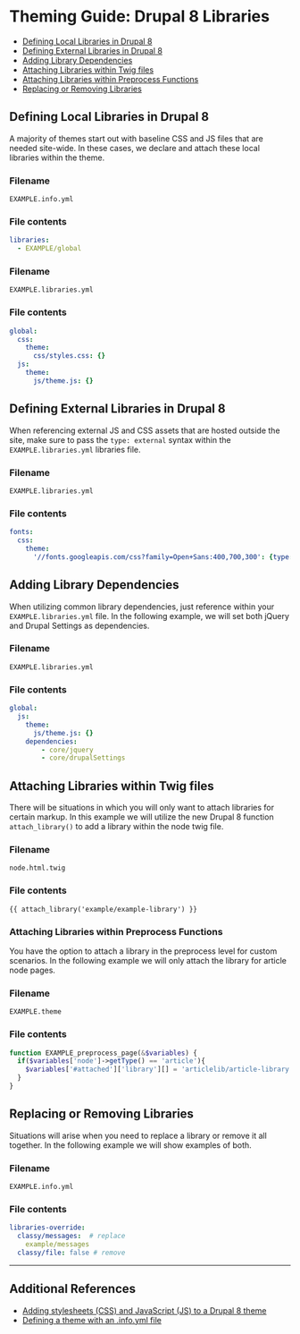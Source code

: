 # Theming Guide: Drupal 8 Libraries

* [Defining Local Libraries in Drupal 8](#locallibs)
* [Defining External Libraries in Drupal 8](#remotelibs)
* [Adding Library Dependencies](#dependencylibs)
* [Attaching Libraries within Twig files](#attachtwig)
* [Attaching Libraries within Preprocess Functions](#preprocesslibraries)
* [Replacing or Removing Libraries](#replaceremovelibs)

## Defining Local Libraries in Drupal 8
<a name="locallibs"></a>

A majority of themes start out with baseline CSS and JS files that are needed site-wide. In these cases, we declare and attach these local libraries within the theme.  

### Filename

`EXAMPLE.info.yml`

### File contents

```yaml
libraries:
  - EXAMPLE/global
```

### Filename

`EXAMPLE.libraries.yml`

### File contents

```yaml
global:
  css:
    theme:
      css/styles.css: {}
  js:
    theme:
      js/theme.js: {}
```

<a name="remotelibs"></a>
## Defining External Libraries in Drupal 8

When referencing external JS and CSS assets that are hosted outside the site, make sure to pass the `type: external` syntax within the `EXAMPLE.libraries.yml` libraries file. 

### Filename

`EXAMPLE.libraries.yml`

### File contents

```yaml
fonts:
  css:
    theme:
      '//fonts.googleapis.com/css?family=Open+Sans:400,700,300': {type: external}
```

<a name="dependencylibs"></a>
## Adding Library Dependencies

When utilizing common library dependencies, just reference within your `EXAMPLE.libraries.yml` file. In the following example, we will set both jQuery and Drupal Settings as dependencies.  

### Filename

`EXAMPLE.libraries.yml`

### File contents

```yaml
global:
  js:
    theme:
      js/theme.js: {}
    dependencies:
        - core/jquery
        - core/drupalSettings
```

<a name="attachtwig"></a>
## Attaching Libraries within Twig files 

There will be situations in which you will only want to attach libraries for certain markup. In this example we will utilize the new Drupal 8 function `attach_library()` to add a library within the node twig file. 

### Filename

`node.html.twig`

### File contents

```twig
{{ attach_library('example/example-library') }}
```

<a name="preprocesslibraries"></a>
### Attaching Libraries within Preprocess Functions 

You have the option to attach a library in the preprocess level for custom scenarios. In the following example we will only attach the library for article node pages. 

### Filename

`EXAMPLE.theme`

### File contents

```php
function EXAMPLE_preprocess_page(&$variables) {
  if($variables['node']->getType() == 'article'){
    $variables['#attached']['library'][] = 'articlelib/article-library';
  } 
} 
```

<a name="replaceremovelibs"></a>
## Replacing or Removing Libraries 

Situations will arise when you need to replace a library or remove it all together. In the following example we will show examples of both. 

### Filename

`EXAMPLE.info.yml`

### File contents

```yaml
libraries-override:
  classy/messages:  # replace
    example/messages
  classy/file: false # remove
```

---

## Additional References

* [Adding stylesheets (CSS) and JavaScript (JS) to a Drupal 8 theme](https://www.drupal.org/docs/8/theming-drupal-8/adding-stylesheets-css-and-javascript-js-to-a-drupal-8-theme)
* [Defining a theme with an .info.yml file](https://www.drupal.org/node/2349827)
